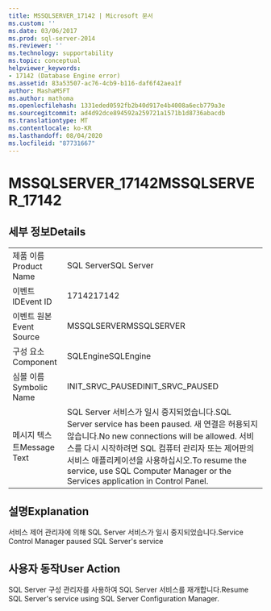 ```yaml
---
title: MSSQLSERVER_17142 | Microsoft 문서
ms.custom: ''
ms.date: 03/06/2017
ms.prod: sql-server-2014
ms.reviewer: ''
ms.technology: supportability
ms.topic: conceptual
helpviewer_keywords:
- 17142 (Database Engine error)
ms.assetid: 83a53507-ac76-4cb9-b116-daf6f42aea1f
author: MashaMSFT
ms.author: mathoma
ms.openlocfilehash: 1331eded0592fb2b40d917e4b4008a6ecb779a3e
ms.sourcegitcommit: ad4d92dce894592a259721a1571b1d8736abacdb
ms.translationtype: MT
ms.contentlocale: ko-KR
ms.lasthandoff: 08/04/2020
ms.locfileid: "87731667"
---
```

# <a name="mssqlserver_17142"></a><span data-ttu-id="5b866-102">MSSQLSERVER_17142</span><span class="sxs-lookup"><span data-stu-id="5b866-102">MSSQLSERVER_17142</span></span>
    
## <a name="details"></a><span data-ttu-id="5b866-103">세부 정보</span><span class="sxs-lookup"><span data-stu-id="5b866-103">Details</span></span>  
  
|||  
|-|-|  
|<span data-ttu-id="5b866-104">제품 이름</span><span class="sxs-lookup"><span data-stu-id="5b866-104">Product Name</span></span>|<span data-ttu-id="5b866-105">SQL Server</span><span class="sxs-lookup"><span data-stu-id="5b866-105">SQL Server</span></span>|  
|<span data-ttu-id="5b866-106">이벤트 ID</span><span class="sxs-lookup"><span data-stu-id="5b866-106">Event ID</span></span>|<span data-ttu-id="5b866-107">17142</span><span class="sxs-lookup"><span data-stu-id="5b866-107">17142</span></span>|  
|<span data-ttu-id="5b866-108">이벤트 원본</span><span class="sxs-lookup"><span data-stu-id="5b866-108">Event Source</span></span>|<span data-ttu-id="5b866-109">MSSQLSERVER</span><span class="sxs-lookup"><span data-stu-id="5b866-109">MSSQLSERVER</span></span>|  
|<span data-ttu-id="5b866-110">구성 요소</span><span class="sxs-lookup"><span data-stu-id="5b866-110">Component</span></span>|<span data-ttu-id="5b866-111">SQLEngine</span><span class="sxs-lookup"><span data-stu-id="5b866-111">SQLEngine</span></span>|  
|<span data-ttu-id="5b866-112">심볼 이름</span><span class="sxs-lookup"><span data-stu-id="5b866-112">Symbolic Name</span></span>|<span data-ttu-id="5b866-113">INIT_SRVC_PAUSED</span><span class="sxs-lookup"><span data-stu-id="5b866-113">INIT_SRVC_PAUSED</span></span>|  
|<span data-ttu-id="5b866-114">메시지 텍스트</span><span class="sxs-lookup"><span data-stu-id="5b866-114">Message Text</span></span>|<span data-ttu-id="5b866-115">SQL Server 서비스가 일시 중지되었습니다.</span><span class="sxs-lookup"><span data-stu-id="5b866-115">SQL Server service has been paused.</span></span> <span data-ttu-id="5b866-116">새 연결은 허용되지 않습니다.</span><span class="sxs-lookup"><span data-stu-id="5b866-116">No new connections will be allowed.</span></span> <span data-ttu-id="5b866-117">서비스를 다시 시작하려면 SQL 컴퓨터 관리자 또는 제어판의 서비스 애플리케이션을 사용하십시오.</span><span class="sxs-lookup"><span data-stu-id="5b866-117">To resume the service, use SQL Computer Manager or the Services application in Control Panel.</span></span>|  
  
## <a name="explanation"></a><span data-ttu-id="5b866-118">설명</span><span class="sxs-lookup"><span data-stu-id="5b866-118">Explanation</span></span>  
 <span data-ttu-id="5b866-119">서비스 제어 관리자에 의해 SQL Server 서비스가 일시 중지되었습니다.</span><span class="sxs-lookup"><span data-stu-id="5b866-119">Service Control Manager paused SQL Server's service</span></span>  
  
## <a name="user-action"></a><span data-ttu-id="5b866-120">사용자 동작</span><span class="sxs-lookup"><span data-stu-id="5b866-120">User Action</span></span>  
 <span data-ttu-id="5b866-121">SQL Server 구성 관리자를 사용하여 SQL Server 서비스를 재개합니다.</span><span class="sxs-lookup"><span data-stu-id="5b866-121">Resume SQL Server's service using SQL Server Configuration Manager.</span></span>  
  
  
